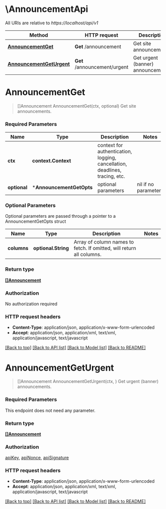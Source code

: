 # \AnnouncementApi

All URIs are relative to *https://localhost/api/v1*

Method | HTTP request | Description
------------- | ------------- | -------------
[**AnnouncementGet**](AnnouncementApi.md#AnnouncementGet) | **Get** /announcement | Get site announcements.
[**AnnouncementGetUrgent**](AnnouncementApi.md#AnnouncementGetUrgent) | **Get** /announcement/urgent | Get urgent (banner) announcements.


# **AnnouncementGet**
> []Announcement AnnouncementGet(ctx, optional)
Get site announcements.

### Required Parameters

Name | Type | Description  | Notes
------------- | ------------- | ------------- | -------------
 **ctx** | **context.Context** | context for authentication, logging, cancellation, deadlines, tracing, etc.
 **optional** | ***AnnouncementGetOpts** | optional parameters | nil if no parameters

### Optional Parameters
Optional parameters are passed through a pointer to a AnnouncementGetOpts struct

Name | Type | Description  | Notes
------------- | ------------- | ------------- | -------------
 **columns** | **optional.String**| Array of column names to fetch. If omitted, will return all columns. | 

### Return type

[**[]Announcement**](Announcement.md)

### Authorization

No authorization required

### HTTP request headers

 - **Content-Type**: application/json, application/x-www-form-urlencoded
 - **Accept**: application/json, application/xml, text/xml, application/javascript, text/javascript

[[Back to top]](#) [[Back to API list]](../README.md#documentation-for-api-endpoints) [[Back to Model list]](../README.md#documentation-for-models) [[Back to README]](../README.md)

# **AnnouncementGetUrgent**
> []Announcement AnnouncementGetUrgent(ctx, )
Get urgent (banner) announcements.

### Required Parameters
This endpoint does not need any parameter.

### Return type

[**[]Announcement**](Announcement.md)

### Authorization

[apiKey](../README.md#apiKey), [apiNonce](../README.md#apiNonce), [apiSignature](../README.md#apiSignature)

### HTTP request headers

 - **Content-Type**: application/json, application/x-www-form-urlencoded
 - **Accept**: application/json, application/xml, text/xml, application/javascript, text/javascript

[[Back to top]](#) [[Back to API list]](../README.md#documentation-for-api-endpoints) [[Back to Model list]](../README.md#documentation-for-models) [[Back to README]](../README.md)

